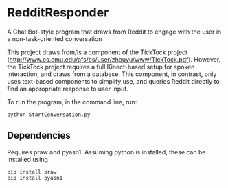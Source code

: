 # RedditResponder
A Chat Bot-style program that draws from Reddit to engage with the user in a non-task-oriented conversation

This project draws from/is a component of the TickTock project
(http://www.cs.cmu.edu/afs/cs/user/zhouyu/www/TickTock.pdf). However,
the TickTock project requires a full Kinect-based setup for spoken
interaction, and draws from a database. This component, in contrast,
only uses text-based components to simplify use, and queries Reddit
directly to find an appropriate response to user input.

To run the program, in the command line, run:

    python StartConversation.py


Dependencies
------------
Requires praw and pyasn1. Assuming python is installed, these can be
installed using

	pip install praw
	pip install pyasn1
